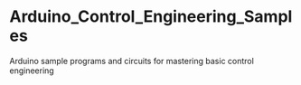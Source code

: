 # Arduino_Control_Engineering_Samples

Arduino sample programs and circuits for mastering basic control engineering
